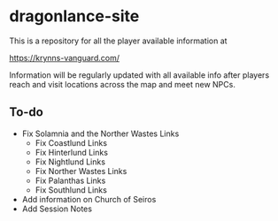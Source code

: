 # dragonlance-site

This is a repository for all the player available information at

https://krynns-vanguard.com/

Information will be regularly updated with all available info after players reach and visit locations across the map and meet new NPCs.

## To-do
- Fix Solamnia and the Norther Wastes Links
  - Fix Coastlund Links
  - Fix Hinterlund Links
  - Fix Nightlund Links
  - Fix Norther Wastes Links
  - Fix Palanthas Links
  - Fix Southlund Links
- Add information on Church of Seiros
- Add Session Notes
